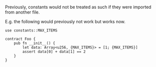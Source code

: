 Previously, constants would not be treated as such if they were imported from another file.

E.g. the following would previously not work but works now.

```
use constants::MAX_ITEMS

contract Foo {
    pub fn __init__() {
        let data: Array<u256, {MAX_ITEMS}> = [1; {MAX_ITEMS}]
        assert data[0] + data[1] == 2
    }
}
```
